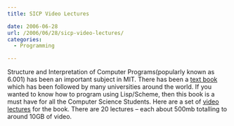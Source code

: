```yaml
---
title: SICP Video Lectures

date: 2006-06-28
url: /2006/06/28/sicp-video-lectures/
categories:
  - Programming

---
```

Structure and Interpretation of Computer Programs(popularly known as 6.001) has been an important subject in MIT. There has been a [text book][1] which has been followed by many universities around the world. If you wanted to know how to program using Lisp/Scheme, then this book is a must have for all the Computer Science Students. Here are a set of [video lectures][2] for the book. There are 20 lectures &#8211; each about 500mb totalling to around 10GB of video.

 [1]: http://mitpress.mit.edu/sicp
 [2]: http://www.swiss.ai.mit.edu/classes/6.001/abelson-sussman-lectures/